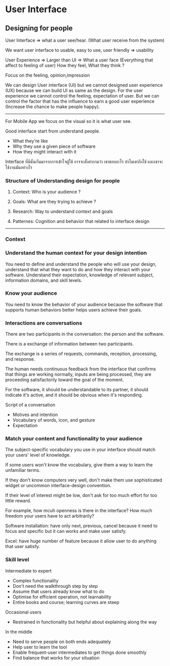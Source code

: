 # User Interface

## Designing for people

User Interface => what a user see/hear. (What user receive from the system) 

We want user interface to usable, easy to use, user friendly => usability

User Experience => Larger than UI => What a user face (Everything that affect to feeling of user) How they feel, What they think ?

Focus on the feeling, opinion,impression

We can design User interface (UI) but we cannot designed user experience (UX) because we can build UI as same as the design. For the user experience we cannot control the feeling, expectation of user. But we can control the factor that has the influence to earn a good user experience (Increase the chance to make people happy).

---

For Mobile App we focus on the visual so it is what user see.

Good interface start from understand people.

- What they're like
- Why they use a given piece of software
- How they might interact with it

Interface ที่ดีนั้นเริ่มมาจากการเข้าใจผู้ใช้ อาจจะตั้งคำถามว่า เขาชอบอะไร ทำไมเขาถึงใช้ และเขาจะใช้งานมันอย่างไร

### Structure of Understanding design for people

1) Context: Who is your audience ?

2) Goals: What are they trying to achieve ?

3) Research: Way to understand context and goals

4) Patternes: Cognition and behavior that related to interface design

---

### Context

### Understand the human context for your design intention

You need to define and understand the people who will use your design, understand that what they want to do and how they interact with your software. Understand their expectation, knowledge of relevant subject, information domains, and skill levels.

### Know your audience

You need to know the behavior of your audience because the software that supports human behaviors better helps users achieve their goals.

### Interactions are conversations

There are two participants in the conversation: the person and the software.

There is a exchange of information between two participants.

The exchange is a series of requests, commands, reception, processing, and response.

The human needs continuous feedback from the interface that confirms that things are working normally, inputs are being processed, they are proceeding satisfactorily toward the goal of the moment.

For the software, it should be understandable to its partner, it should indicate it's active, and it should be obvious when it's responding.

Script of a conversation

- Motives and intention
- Vocabulary of words, icon, and gesture
- Expectation

### Match your content and functionality to your audience

The subject-specific vocabulary you use in your interface should match your users' level of knowledge.

If some users won't know the vocabulary, give them a way to learn the unfamiliar terms.

If they don't know computers very well, don't make them use sophisticated widget or uncommon interface-design convention.

If their level of interest might be low, don't ask for too much effort for too little reward.

For example, how mcuh openness is there in the interface? How much freedom your users have to act arbitrarily?

Software installation: have only next, previous, cancel because it need to focus and specific but it can works and make user satisfy.

Excel: have huge number of feature because it allow user to do anything that user satisfy.

### Skill level

Intermediate to expert
- Complex functionality
- Don't need the walkthrough step by step
- Assume that users already know what to do
- Optimise for efficient operation, not learnability
- Entire books and course; learning curves are steep

Occasional users
- Restrained in functionality but helpful about explaining along the way

In the middle
- Need to serve people on both ends adequately
- Help user to learn the tool
- Enable frequent-user intermediates to get things done smoothly
- Find balance that works for your situation
